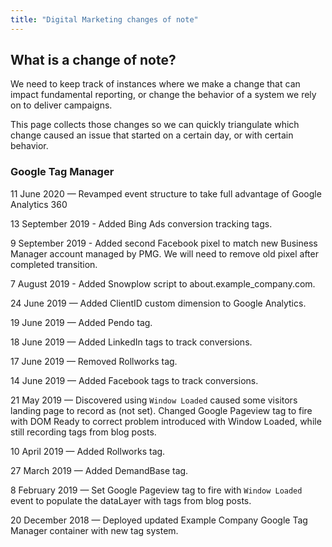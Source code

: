 ```yaml
---
title: "Digital Marketing changes of note"
---
```


## What is a change of note?

We need to keep track of instances where we make a change that can impact fundamental reporting, or change the behavior of a system we rely on to deliver campaigns.

This page collects those changes so we can quickly triangulate which change caused an issue that started on a certain day, or with certain behavior.

### Google Tag Manager

11 June 2020 — Revamped event structure to take full advantage of Google Analytics 360

13 September 2019 - Added Bing Ads conversion tracking tags.

9 September 2019 - Added second Facebook pixel to match new Business Manager account managed by PMG. We will need to remove old pixel after completed transition.

7 August 2019 - Added Snowplow script to about.example_company.com.

24 June 2019 — Added ClientID custom dimension to Google Analytics.

19 June 2019 — Added Pendo tag.

18 June 2019 — Added LinkedIn tags to track conversions.

17 June 2019 — Removed Rollworks tag.

14 June 2019 — Added Facebook tags to track conversions.

21 May 2019 — Discovered using `Window Loaded` caused some visitors landing page to record as (not set). Changed Google Pageview tag to fire with DOM Ready to correct problem introduced with Window Loaded, while still recording tags from blog posts.

10 April 2019 — Added Rollworks tag.

27 March 2019 — Added DemandBase tag.

8 February 2019 — Set Google Pageview tag to fire with `Window Loaded` event to populate the dataLayer with tags from blog posts.

20 December 2018 — Deployed updated Example Company Google Tag Manager container with new tag system.
